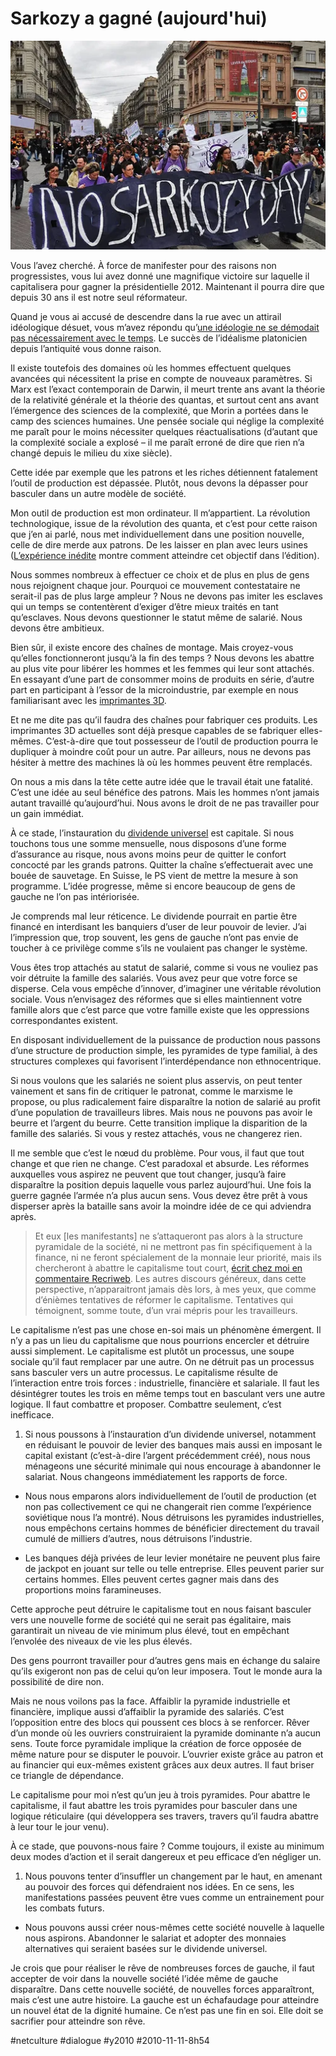 # Sarkozy a gagné (aujourd'hui)

![](_i/4472088723_6234c9a7361.webp)

Vous l’avez cherché. À force de manifester pour des raisons non progressistes, vous lui avez donné une magnifique victoire sur laquelle il capitalisera pour gagner la présidentielle 2012. Maintenant il pourra dire que depuis 30 ans il est notre seul réformateur.

Quand je vous ai accusé de descendre dans la rue avec un attirail idéologique désuet, vous m’avez répondu qu’[une idéologie ne se démodait pas nécessairement avec le temps](http://www.peuples.net/post/Il-%C3%A9crit-pour-rien). Le succès de l’idéalisme platonicien depuis l’antiquité vous donne raison.

Il existe toutefois des domaines où les hommes effectuent quelques avancées qui nécessitent la prise en compte de nouveaux paramètres. Si Marx est l’exact contemporain de Darwin, il meurt trente ans avant la théorie de la relativité générale et la théorie des quantas, et surtout cent ans avant l’émergence des sciences de la complexité, que Morin a portées dans le camp des sciences humaines. Une pensée sociale qui néglige la complexité me paraît pour le moins nécessiter quelques réactualisations (d’autant que la complexité sociale a explosé – il me paraît erroné de dire que rien n’a changé depuis le milieu du xixe siècle).

Cette idée par exemple que les patrons et les riches détiennent fatalement l’outil de production est dépassée. Plutôt, nous devons la dépasser pour basculer dans un autre modèle de société.

Mon outil de production est mon ordinateur. Il m’appartient. La révolution technologique, issue de la révolution des quanta, et c’est pour cette raison que j’en ai parlé, nous met individuellement dans une position nouvelle, celle de dire merde aux patrons. De les laisser en plan avec leurs usines ([L’expérience inédite](#expi) montre comment atteindre cet objectif dans l’édition).

Nous sommes nombreux à effectuer ce choix et de plus en plus de gens nous rejoignent chaque jour. Pourquoi ce mouvement contestataire ne serait-il pas de plus large ampleur ? Nous ne devons pas imiter les esclaves qui un temps se contentèrent d’exiger d’être mieux traités en tant qu’esclaves. Nous devons questionner le statut même de salarié. Nous devons être ambitieux.

Bien sûr, il existe encore des chaînes de montage. Mais croyez-vous qu’elles fonctionneront jusqu’à la fin des temps ? Nous devons les abattre au plus vite pour libérer les hommes et les femmes qui leur sont attachés. En essayant d’une part de consommer moins de produits en série, d’autre part en participant à l’essor de la microindustrie, par exemple en nous familiarisant avec les [imprimantes 3D](../7/la-revolution-dans-un-garage-encore.md).

Et ne me dite pas qu’il faudra des chaînes pour fabriquer ces produits. Les imprimantes 3D actuelles sont déjà presque capables de se fabriquer elles-mêmes. C’est-à-dire que tout possesseur de l’outil de production pourra le dupliquer à moindre coût pour un autre. Par ailleurs, nous ne devons pas hésiter à mettre des machines là où les hommes peuvent être remplacés.

On nous a mis dans la tête cette autre idée que le travail était une fatalité. C’est une idée au seul bénéfice des patrons. Mais les hommes n’ont jamais autant travaillé qu’aujourd’hui. Nous avons le droit de ne pas travailler pour un gain immédiat.

À ce stade, l’instauration du [dividende universel](#dividende-universel) est capitale. Si nous touchons tous une somme mensuelle, nous disposons d’une forme d’assurance au risque, nous avons moins peur de quitter le confort concocté par les grands patrons. Quitter la chaîne s’effectuerait avec une bouée de sauvetage. En Suisse, le PS vient de mettre la mesure à son programme. L’idée progresse, même si encore beaucoup de gens de gauche ne l’on pas intériorisée.

 

Je comprends mal leur réticence. Le dividende pourrait en partie être financé en interdisant les banquiers d’user de leur pouvoir de levier. J’ai l’impression que, trop souvent, les gens de gauche n’ont pas envie de toucher à ce privilège comme s’ils ne voulaient pas changer le système.

Vous êtes trop attachés au statut de salarié, comme si vous ne vouliez pas voir détruite la famille des salariés. Vous avez peur que votre force se disperse. Cela vous empêche d’innover, d’imaginer une véritable révolution sociale. Vous n’envisagez des réformes que si elles maintiennent votre famille alors que c’est parce que votre famille existe que les oppressions correspondantes existent.

En disposant individuellement de la puissance de production nous passons d’une structure de production simple, les pyramides de type familial, à des structures complexes qui favorisent l’interdépendance non ethnocentrique.

Si nous voulons que les salariés ne soient plus asservis, on peut tenter vainement et sans fin de critiquer le patronat, comme le marxisme le propose, ou plus radicalement faire disparaître la notion de salarié au profit d’une population de travailleurs libres. Mais nous ne pouvons pas avoir le beurre et l’argent du beurre. Cette transition implique la disparition de la famille des salariés. Si vous y restez attachés, vous ne changerez rien.

Il me semble que c’est le nœud du problème. Pour vous, il faut que tout change et que rien ne change. C’est paradoxal et absurde. Les réformes auxquelles vous aspirez ne peuvent que tout changer, jusqu’à faire disparaître la position depuis laquelle vous parlez aujourd’hui. Une fois la guerre gagnée l’armée n’a plus aucun sens. Vous devez être prêt à vous disperser après la bataille sans avoir la moindre idée de ce qui adviendra après.

> Et eux [les manifestants] ne s’attaqueront pas alors à la structure pyramidale de la société, ni ne mettront pas fin spécifiquement à la finance, ni ne feront spécialement de la monnaie leur priorité, mais ils chercheront à abattre le capitalisme tout court, [écrit chez moi en commentaire Recriweb](ils-manifestent-pour-rien/#comment-85239.md). Les autres discours généreux, dans cette perspective, n’apparaitront jamais dès lors, à mes yeux, que comme d’énièmes tentatives de réformer le capitalisme. Tentatives qui témoignent, somme toute, d’un vrai mépris pour les travailleurs.

Le capitalisme n’est pas une chose en-soi mais un phénomène émergent. Il n’y a pas un lieu du capitalisme que nous pourrions encercler et détruire aussi simplement. Le capitalisme est plutôt un processus, une soupe sociale qu’il faut remplacer par une autre. On ne détruit pas un processus sans basculer vers un autre processus. Le capitalisme résulte de l’interaction entre trois forces : industrielle, financière et salariale. Il faut les désintégrer toutes les trois en même temps tout en basculant vers une autre logique. Il faut combattre et proposer. Combattre seulement, c’est inefficace.

1. Si nous poussons à l’instauration d’un dividende universel, notamment en réduisant le pouvoir de levier des banques mais aussi en imposant le capital existant (c’est-à-dire l’argent précédemment créé), nous nous ménageons une sécurité minimale qui nous encourage à abandonner le salariat. Nous changeons immédiatement les rapports de force.

- Nous nous emparons alors individuellement de l’outil de production (et non pas collectivement ce qui ne changerait rien comme l’expérience soviétique nous l’a montré). Nous détruisons les pyramides industrielles, nous empêchons certains hommes de bénéficier directement du travail cumulé de milliers d’autres, nous détruisons l’industrie.

- Les banques déjà privées de leur levier monétaire ne peuvent plus faire de jackpot en jouant sur telle ou telle entreprise. Elles peuvent parier sur certains hommes. Elles peuvent certes gagner mais dans des proportions moins faramineuses.

Cette approche peut détruire le capitalisme tout en nous faisant basculer vers une nouvelle forme de société qui ne serait pas égalitaire, mais garantirait un niveau de vie minimum plus élevé, tout en empêchant l’envolée des niveaux de vie les plus élevés.

Des gens pourront travailler pour d’autres gens mais en échange du salaire qu’ils exigeront non pas de celui qu’on leur imposera. Tout le monde aura la possibilité de dire non.

Mais ne nous voilons pas la face. Affaiblir la pyramide industrielle et financière, implique aussi d’affaiblir la pyramide des salariés. C’est l’opposition entre des blocs qui poussent ces blocs à se renforcer. Rêver d’un monde où les ouvriers construiraient la pyramide dominante n’a aucun sens. Toute force pyramidale implique la création de force opposée de même nature pour se disputer le pouvoir. L’ouvrier existe grâce au patron et au financier qui eux-mêmes existent grâces aux deux autres. Il faut briser ce triangle de dépendance.

Le capitalisme pour moi n’est qu’un jeu à trois pyramides. Pour abattre le capitalisme, il faut abattre les trois pyramides pour basculer dans une logique réticulaire (qui développera ses travers, travers qu’il faudra abattre à leur tour le jour venu).

À ce stade, que pouvons-nous faire ? Comme toujours, il existe au minimum deux modes d’action et il serait dangereux et peu efficace d’en négliger un.

1. Nous pouvons tenter d’insuffler un changement par le haut, en amenant au pouvoir des forces qui défendraient nos idées. En ce sens, les manifestations passées peuvent être vues comme un entrainement pour les combats futurs.

- Nous pouvons aussi créer nous-mêmes cette société nouvelle à laquelle nous aspirons. Abandonner le salariat et adopter des monnaies alternatives qui seraient basées sur le dividende universel.

 

Je crois que pour réaliser le rêve de nombreuses forces de gauche, il faut accepter de voir dans la nouvelle société l’idée même de gauche disparaître. Dans cette nouvelle société, de nouvelles forces apparaîtront, mais c’est une autre histoire. La gauche est un échafaudage pour atteindre un nouvel état de la dignité humaine. Ce n’est pas une fin en soi. Elle doit se sacrifier pour atteindre son rêve.

#netculture #dialogue #y2010 #2010-11-11-8h54
